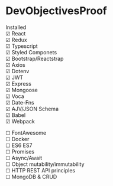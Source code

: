 # DevObjectivesProof

Installed  
&#9745; React  
&#9745; Redux  
&#9745; Typescript  
&#9745; Styled Componets  
&#9745; Bootstrap/Reactstrap  
&#9745; Axios  
&#9745; Dotenv  
&#9745; JWT  
&#9745; Express  
&#9745; Mongoose  
&#9745; Voca  
&#9745; Date-Fns  
&#9745; AJV/JSON Schema  
&#9745; Babel  
&#9745; Webpack

&#9744; FontAwesome  
&#9744; Docker  
&#9744; ES6 ES7  
&#9744; Promises  
&#9744; Async/Await  
&#9744; Object mutability/immutability  
&#9744; HTTP REST API principles  
&#9744; MongoDB & CRUD
